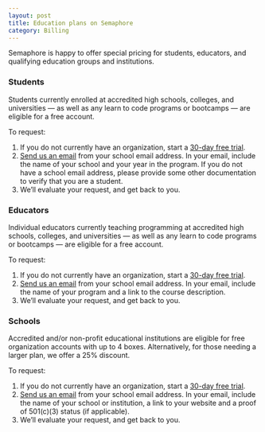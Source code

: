 ```yaml
---
layout: post
title: Education plans on Semaphore
category: Billing
---
```


Semaphore is happy to offer special pricing for students, educators, and
qualifying education groups and institutions.

### Students

Students currently enrolled at accredited high schools, colleges, and
universities — as well as any learn to code programs or bootcamps — are eligible
for a free account.

To request:

1. If you do not currently have an organization, start a
[30-day free trial](/users/sign_up?intent=create-organization).
2. [Send us an email](mailto:support@semaphoreci.com) from your school email address.
   In your email, include the name of your school and your year in the program.
   If you do not have a school email address, please provide some other
   documentation to verify that you are a student.
3. We’ll evaluate your request, and get back to you.


### Educators

Individual educators currently teaching programming at accredited high schools,
colleges, and universities — as well as any learn to code programs or bootcamps
— are eligible for a free account.

To request:

1. If you do not currently have an organization, start a
[30-day free trial](/users/sign_up?intent=create-organization).
2. [Send us an email](mailto:support@semaphoreci.com) from your school email address.
   In your email, include the name of your program and a link to the course
   description.
3. We’ll evaluate your request, and get back to you.


### Schools

Accredited and/or non-profit educational institutions are eligible for free
organization accounts with up to 4 boxes. Alternatively, for those needing a
larger plan, we offer a 25% discount.

To request:

1. If you do not currently have an organization, start a
[30-day free trial](/users/sign_up?intent=create-organization).
2. [Send us an email](mailto:support@semaphoreci.com) from your school email address.
   In your email, include the name of your school or institution, a link to your
   website and a proof of 501(c)(3) status (if applicable).
3. We’ll evaluate your request, and get back to you.
